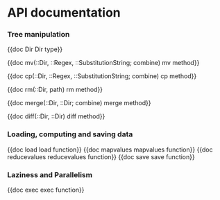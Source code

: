 # API documentation

### Tree manipulation

{{doc Dir Dir type}}

{{doc mv(::Dir, ::Regex, ::SubstitutionString; combine) mv method}}

{{doc cp(::Dir, ::Regex, ::SubstitutionString; combine) cp method}}

{{doc rm(::Dir, path) rm method}}

{{doc merge(::Dir, ::Dir; combine) merge method}}

{{doc diff(::Dir, ::Dir) diff method}}

### Loading, computing and saving data


{{doc load load function}}
{{doc mapvalues mapvalues function}}
{{doc reducevalues  reducevalues function}}
{{doc save save function}}

### Laziness and Parallelism

{{doc exec exec function}}
